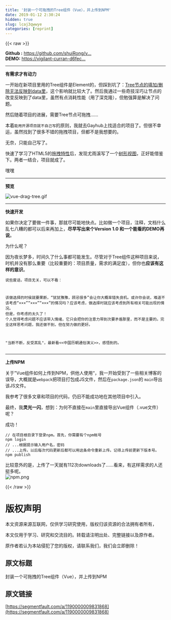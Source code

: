 ```yaml
---
title: '封装一个可拖拽的Tree组件（Vue），并上传到NPM' 
date: 2019-01-12 2:30:24
hidden: true
slug: lcaj3qwwye
categories: [reprint]
---
```


{{< raw >}}

                    
<p><strong>Github :</strong> <a href="https://github.com/shuiRong/vue-drag-tree" rel="nofollow noreferrer" target="_blank">https://github.com/shuiRong/v...</a><br><strong>DEMO:</strong> <a href="https://vigilant-curran-d6fec6.netlify.com/#/" rel="nofollow noreferrer" target="_blank">https://vigilant-curran-d6fec...</a></p>
<hr>
<p><strong>有需求才有动力</strong></p>
<p>一开始在新项目里用的Tree组件是Element的，但踩到坑了：<a href="https://github.com/ElemeFE/element/issues/3259" rel="nofollow noreferrer" target="_blank">Tree节点的填加/删除无法反映到data里</a>，这个影响就比较大了。然后我通过一些奇技淫巧让节点的改变反映到了data里，虽然有点消耗性能（用了深克隆），但勉强算是解决了问题。</p>
<p>然后随着项目的进展，需要Tree节点可拖拽......</p>
<p>本着<code>能用开源项目就不自己写</code>的原则，我就去Gayhub上找适合的项目了。但很不幸运，虽然找到了很多不错的拖拽项目，但都不是我想要的。</p>
<p>无奈，只能自己写了。</p>
<p>快速了学习了HTML5的<a href="https://www.html5rocks.com/zh/tutorials/dnd/basics/" rel="nofollow noreferrer" target="_blank">拖拽特性</a>后，发现尤雨溪写了一个<a href="https://cn.vuejs.org/v2/examples/tree-view.html" rel="nofollow noreferrer" target="_blank">树形视图</a>，正好能借鉴下。两者一结合，项目就成了。</p>
<p>嘿嘿</p>
<hr>
<p><strong>预览</strong></p>
<p><span class="img-wrap"><img data-src="/img/remote/1460000016040867" src="https://static.alili.tech/img/remote/1460000016040867" alt="vue-drag-tree.gif" title="vue-drag-tree.gif" style="cursor: pointer;"></span></p>
<hr>
<p><strong>快速开发</strong></p>
<p>如果你决定了要做一件事，那就尽可能地快点。比如做一个项目，注释，文档什么乱七八糟的都可以后来再加上，<strong>尽早写出来个Version 1.0 和一个能看的DEMO再说</strong>。</p>
<p>为什么呢？</p>
<p>因为夜长梦多，时间久了什么事都可能发生。尽管对于Tree组件这种项目来说，时机并没有那么重要（比较重要的：项目质量，需求的满足度），但你也<strong>应该有这样的意识</strong>。</p>
<div class="widget-codetool" style="display:none;">
      <div class="widget-codetool--inner">
      <span class="selectCode code-tool" data-toggle="tooltip" data-placement="top" title="" data-original-title="全选"></span>
      <span type="button" class="copyCode code-tool" data-toggle="tooltip" data-placement="top" data-clipboard-text="说些废话，项目无关，可以不看：

该做选择的时侯就要果断，“犹犹豫豫，顾忌很多”会让你大概率错失良机。或许你会说，难道不该考虑“×××”“×××”“×××”的情况吗？应该考虑，做选择时就应该考虑到所有相关可能出现的情况。
但是，你考虑的太久了！
个人觉得考虑问题不应该带入情绪，它只会把你的注意力带到次要矛盾那里，而不是主要的。完全这样思考问题，我还做不到，但在努力做的更好。

&quot;当断不断，反受其乱&quot;，最新看<<中国历朝通俗演义>>，感悟到的。" title="" data-original-title="复制"></span>
      <span type="button" class="saveToNote code-tool" data-toggle="tooltip" data-placement="top" title="" data-original-title="放进笔记"></span>
      </div>
      </div><pre class="hljs ruby"><code class="text">说些废话，项目无关，可以不看：

该做选择的时侯就要果断，“犹犹豫豫，顾忌很多”会让你大概率错失良机。或许你会说，难道不该考虑“×××”“×××”“×××”的情况吗？应该考虑，做选择时就应该考虑到所有相关可能出现的情况。
但是，你考虑的太久了！
个人觉得考虑问题不应该带入情绪，它只会把你的注意力带到次要矛盾那里，而不是主要的。完全这样思考问题，我还做不到，但在努力做的更好。

<span class="hljs-string">"当断不断，反受其乱"</span>，最新看&lt;&lt;中国历朝通俗演义<span class="hljs-meta">&gt;&gt;</span>，感悟到的。</code></pre>
<hr>
<p><strong>上传NPM</strong></p>
<p>关于"Vue组件如何上传到NPM，供他人使用“，我一开始受到了一些相关博客的误导，大概就是<code>webpack</code>把项目打包成JS文件，然后在<code>package.json</code>的 <code>main</code>导出该JS文件。</p>
<p>我参考了很多文章和项目的代码，仍旧不能成功地在其他项目中引入。</p>
<p>最终，我<strong>灵光一闪</strong>，想到：为何不直接在<code>main</code>里直接导出Vue组件（.vue文件）呢？</p>
<p>成功！</p>
<div class="widget-codetool" style="display:none;">
      <div class="widget-codetool--inner">
      <span class="selectCode code-tool" data-toggle="tooltip" data-placement="top" title="" data-original-title="全选"></span>
      <span type="button" class="copyCode code-tool" data-toggle="tooltip" data-placement="top" data-clipboard-text="// 在项目根目录下登录npm。首先，你需要有个npm帐号
npm login
// ...根据提示输入用户名，密码
// ...上传。以后每次代码更新后都可以用这条命令重新上传。记得上传前更新下版本号。
npm publish " title="" data-original-title="复制"></span>
      <span type="button" class="saveToNote code-tool" data-toggle="tooltip" data-placement="top" title="" data-original-title="放进笔记"></span>
      </div>
      </div><pre class="hljs coffeescript"><code class="shell"><span class="hljs-regexp">//</span> 在项目根目录下登录<span class="hljs-built_in">npm</span>。首先，你需要有个<span class="hljs-built_in">npm</span>帐号
<span class="hljs-built_in">npm</span> login
<span class="hljs-regexp">//</span> ...根据提示输入用户名，密码
<span class="hljs-regexp">//</span> ...上传。以后每次代码更新后都可以用这条命令重新上传。记得上传前更新下版本号。
<span class="hljs-built_in">npm</span> publish </code></pre>
<p>比较意外的是，上传了一天就有112次downloads了......看来，有这样需求的人还挺多呢。<br><span class="img-wrap"><img data-src="/img/remote/1460000009831874?w=341&amp;h=381" src="https://static.alili.tech/img/remote/1460000009831874?w=341&amp;h=381" alt="npm.png" title="npm.png" style="cursor: pointer; display: inline;"></span></p>

                
{{< /raw >}}

# 版权声明
本文资源来源互联网，仅供学习研究使用，版权归该资源的合法拥有者所有，

本文仅用于学习、研究和交流目的。转载请注明出处、完整链接以及原作者。

原作者若认为本站侵犯了您的版权，请联系我们，我们会立即删除！

## 原文标题
封装一个可拖拽的Tree组件（Vue），并上传到NPM

## 原文链接
[https://segmentfault.com/a/1190000009831868](https://segmentfault.com/a/1190000009831868)

